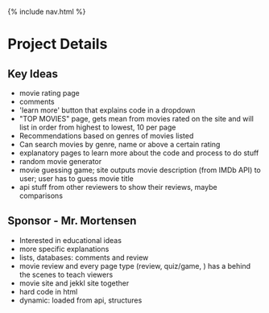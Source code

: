 {% include nav.html %}

# Project Details

## Key Ideas

- movie rating page
- comments
- 'learn more' button that explains code in a dropdown
- "TOP MOVIES" page, gets mean from movies rated on the site and will list in order from highest to lowest, 10 per page
- Recommendations based on genres of movies listed
- Can search movies by genre, name or above a certain rating
- explanatory pages to learn more about the code and process to do stuff
- random movie generator
- movie guessing game; site outputs movie description (from IMDb API) to user; user has to guess movie title
- api stuff from other reviewers to show their reviews, maybe comparisons

## Sponsor - Mr. Mortensen

- Interested in educational ideas
- more specific explanations
- lists, databases: comments and review
- movie review and every page type (review, quiz/game, ) has a behind the scenes to teach viewers
- movie site and jekkl site together
- hard code in html
- dynamic: loaded from api, structures 
